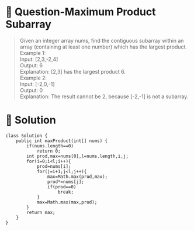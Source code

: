 # :japanese_goblin: Question-Maximum Product Subarray

> Given an integer array nums, find the contiguous subarray within an array (containing at least one number) which has the largest product.  
> Example 1:  
> Input: [2,3,-2,4]  
> Output: 6  
> Explanation: [2,3] has the largest product 6.  
> Example 2:  
>  Input: [-2,0,-1]  
>  Output: 0  
> Explanation: The result cannot be 2, because [-2,-1] is not a subarray.  


# :bento: Solution

```
class Solution {
    public int maxProduct(int[] nums) {
        if(nums.length==0)
            return 0;
        int prod,max=nums[0],l=nums.length,i,j;
        for(i=0;i<l;i++){
            prod=nums[i];
            for(j=i+1;j<l;j++){
                max=Math.max(prod,max);
                prod*=nums[j];
                if(prod==0)
                    break;
            }
            max=Math.max(max,prod);
        }
        return max;
    }
}
```
